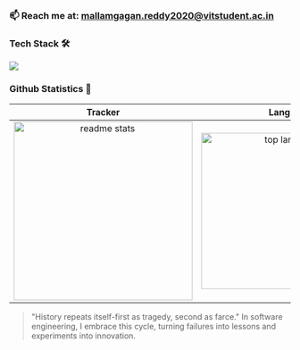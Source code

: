 
### 📫 Reach me at: [mallamgagan.reddy2020@vitstudent.ac.in](mailto:mallamgagan.reddy2020@vitstudent.ac.in) 

### Tech Stack 🛠     
[![](https://skillicons.dev/icons?i=java,python,mysql,vercel,idea,vscode,git,github,latex)](https://skillicons.dev)        
       
### Github Statistics 🚀       
 
|   Tracker   |       Lang         |    Streak    |      
|:-----------:|:------------------:|:------------:|
| <img width=320 src="https://github-readme-stats.vercel.app/api?username=GaganReddyin&count_private=true&show_icons=true&theme=react&rank_icon=github&border_radius=10" alt="readme stats" /> | <img width=280 align="center" src="https://github-readme-stats.vercel.app/api/top-langs/?username=GaganReddyin&hide=HTML&langs_count=8&layout=compact&theme=react&border_radius=10&size_weight=0.5&count_weight=0.5" alt="top langs" /> | <img width=320 src="https://github-readme-streak-stats.herokuapp.com/?user=GaganReddyin&theme=react&border_radius=10" alt="streak stats" /> | 

>"History repeats itself-first as tragedy, second as farce."
>In software engineering, I embrace this cycle, turning failures into lessons and experiments into innovation.


                       






<!--START_SECTION:waka--








